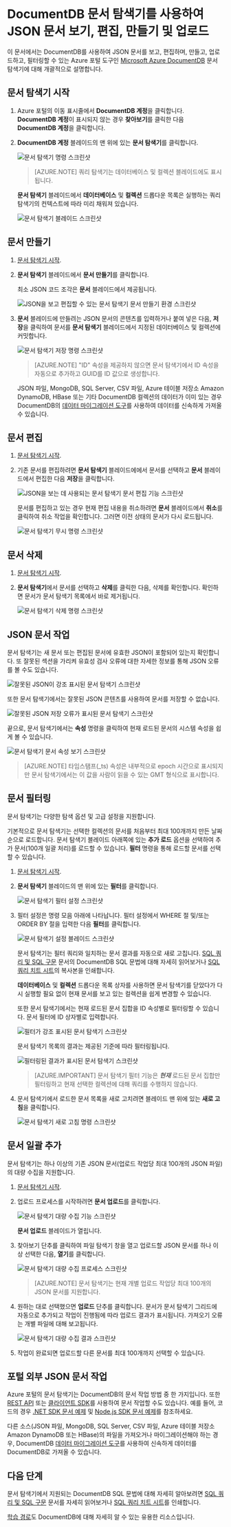 <properties
	pageTitle="DocumentDB 문서 탐색기, JSON 보기 | Microsoft Azure"
	description="NoSQL 문서 데이터베이스인 DocumentDB를 사용하여 JSON을 보고, 편집하고, 만들고, JSON 문서를 업로드하는 Azure 포털 도구인 DocumentDB 문서 탐색기에 대해 알아봅니다."
    keywords="JSON 보기"
	services="documentdb"
	authors="AndrewHoh"
	manager="jhubbard"
	editor="monicar"
	documentationCenter=""/>

<tags
	ms.service="documentdb"
	ms.workload="data-services"
	ms.tgt_pltfrm="na"
	ms.devlang="na"
	ms.topic="get-started-article"
	ms.date="02/23/2016"
	ms.author="anhoh"/>

# DocumentDB 문서 탐색기를 사용하여 JSON 문서 보기, 편집, 만들기 및 업로드

이 문서에서는 DocumentDB를 사용하여 JSON 문서를 보고, 편집하며, 만들고, 업로드하고, 필터링할 수 있는 Azure 포털 도구인 [Microsoft Azure DocumentDB](https://azure.microsoft.com/services/documentdb/) 문서 탐색기에 대해 개괄적으로 설명합니다.

## 문서 탐색기 시작

1. Azure 포털의 이동 표시줄에서 **DocumentDB 계정**을 클릭합니다. **DocumentDB 계정**이 표시되지 않는 경우 **찾아보기**를 클릭한 다음 **DocumentDB 계정**을 클릭합니다.

2. **DocumentDB 계정** 블레이드의 맨 위에 있는 **문서 탐색기**를 클릭합니다.
 
	![문서 탐색기 명령 스크린샷](./media/documentdb-view-JSON-document-explorer/documentexplorercommand.png)

 	>[AZURE.NOTE] 쿼리 탐색기는 데이터베이스 및 컬렉션 블레이드에도 표시됩니다.

    **문서 탐색기** 블레이드에서 **데이터베이스** 및 **컬렉션** 드롭다운 목록은 실행하는 쿼리 탐색기의 컨텍스트에 따라 미리 채워져 있습니다.

	![문서 탐색기 블레이드 스크린샷](./media/documentdb-view-JSON-document-explorer/documentexplorerinitial.png)

## 문서 만들기

1. [문서 탐색기 시작](#launch-document-explorer).

2. **문서 탐색기** 블레이드에서 **문서 만들기**를 클릭합니다.

    최소 JSON 코드 조각은 **문서** 블레이드에서 제공됩니다.

	![JSON을 보고 편집할 수 있는 문서 탐색기 문서 만들기 환경 스크린샷](./media/documentdb-view-JSON-document-explorer/createdocument.png)

2. **문서** 블레이드에 만들려는 JSON 문서의 콘텐츠를 입력하거나 붙여 넣은 다음, **저장**을 클릭하여 문서를 **문서 탐색기** 블레이드에서 지정된 데이터베이스 및 컬렉션에 커밋합니다.

	![문서 탐색기 저장 명령 스크린샷](./media/documentdb-view-JSON-document-explorer/savedocument1.png)

	> [AZURE.NOTE] "ID" 속성을 제공하지 않으면 문서 탐색기에서 ID 속성을 자동으로 추가하고 GUID를 ID 값으로 생성합니다.

    JSON 파일, MongoDB, SQL Server, CSV 파일, Azure 테이블 저장소 Amazon DynamoDB, HBase 또는 기타 DocumentDB 컬렉션의 데이터가 이미 있는 경우 DocumentDB의 [데이터 마이그레이션 도구](documentdb-import-data.md)를 사용하여 데이터를 신속하게 가져올 수 있습니다.

## 문서 편집

1. [문서 탐색기 시작](#launch-document-explorer).

2. 기존 문서를 편집하려면 **문서 탐색기** 블레이드에에서 문서를 선택하고 **문서** 블레이드에서 편집한 다음 **저장**을 클릭합니다.

    ![JSON을 보는 데 사용되는 문서 탐색기 문서 편집 기능 스크린샷](./media/documentdb-view-JSON-document-explorer/editdocument.png)

    문서를 편집하고 있는 경우 현재 편집 내용을 취소하려면 **문서** 블레이드에서 **취소**를 클릭하여 취소 작업을 확인합니다. 그러면 이전 상태의 문서가 다시 로드됩니다.

    ![문서 탐색기 무시 명령 스크린샷](./media/documentdb-view-JSON-document-explorer/discardedit.png)

## 문서 삭제

1. [문서 탐색기 시작](#launch-document-explorer).

2. **문서 탐색기**에서 문서를 선택하고 **삭제**를 클릭한 다음, 삭제를 확인합니다. 확인하면 문서가 문서 탐색기 목록에서 바로 제거됩니다.

	![문서 탐색기 삭제 명령 스크린샷](./media/documentdb-view-JSON-document-explorer/deletedocument.png)

## JSON 문서 작업

문서 탐색기는 새 문서 또는 편집된 문서에 유효한 JSON이 포함되어 있는지 확인합니다. 또 잘못된 섹션을 가리켜 유효성 검사 오류에 대한 자세한 정보를 통해 JSON 오류를 볼 수도 있습니다.

![잘못된 JSON이 강조 표시된 문서 탐색기 스크린샷](./media/documentdb-view-JSON-document-explorer/invalidjson1.png)

또한 문서 탐색기에서는 잘못된 JSON 콘텐츠를 사용하여 문서를 저장할 수 없습니다.

![잘못된 JSON 저장 오류가 표시된 문서 탐색기 스크린샷](./media/documentdb-view-JSON-document-explorer/invalidjson2.png)

끝으로, 문서 탐색기에서는 **속성** 명령을 클릭하여 현재 로드된 문서의 시스템 속성을 쉽게 볼 수 있습니다.

![문서 탐색기 문서 속성 보기 스크린샷](./media/documentdb-view-JSON-document-explorer/documentproperties.png)

> [AZURE.NOTE] 타임스탬프(\_ts) 속성은 내부적으로 epoch 시간으로 표시되지만 문서 탐색기에서는 이 값을 사람이 읽을 수 있는 GMT 형식으로 표시합니다.

## 문서 필터링
문서 탐색기는 다양한 탐색 옵션 및 고급 설정을 지원합니다.

기본적으로 문서 탐색기는 선택한 컬렉션의 문서를 처음부터 최대 100개까지 만든 날짜 순으로 로드합니다. 문서 탐색기 블레이드 아래쪽에 있는 **추가 로드** 옵션을 선택하여 추가 문서(100개 일괄 처리)를 로드할 수 있습니다. **필터** 명령을 통해 로드할 문서를 선택할 수 있습니다.

1. [문서 탐색기 시작](#launch-document-explorer).

2. **문서 탐색기** 블레이드의 맨 위에 있는 **필터**를 클릭합니다.

    ![문서 탐색기 필터 설정 스크린샷](./media/documentdb-view-JSON-document-explorer/documentexplorerfiltersettings.png)
  
3.  필터 설정은 명령 모음 아래에 나타납니다. 필터 설정에서 WHERE 절 및/또는 ORDER BY 절을 입력한 다음 **필터**를 클릭합니다.

	![문서 탐색기 설정 블레이드 스크린샷](./media/documentdb-view-JSON-document-explorer/documentexplorerfiltersettings2.png)

	문서 탐색기는 필터 쿼리와 일치하는 문서 결과를 자동으로 새로 고칩니다. [SQL 쿼리 및 SQL 구문](documentdb-sql-query.md) 문서의 DocumentDB SQL 문법에 대해 자세히 읽어보거나 [SQL 쿼리 치트 시트](documentdb-sql-query-cheat-sheet.md)의 복사본을 인쇄합니다.

    **데이터베이스** 및 **컬렉션** 드롭다운 목록 상자를 사용하면 문서 탐색기를 닫았다가 다시 실행할 필요 없이 현재 문서를 보고 있는 컬렉션을 쉽게 변경할 수 있습니다.

    또한 문서 탐색기에서는 현재 로드된 문서 집합을 ID 속성별로 필터링할 수 있습니다. 문서 필터에 ID 상자별로 입력합니다.

	![필터가 강조 표시된 문서 탐색기 스크린샷](./media/documentdb-view-JSON-document-explorer/documentexplorerfilter.png)

	문서 탐색기 목록의 결과는 제공된 기준에 따라 필터링됩니다.

	![필터링된 결과가 표시된 문서 탐색기 스크린샷](./media/documentdb-view-JSON-document-explorer/documentexplorerfilterresults.png)

	> [AZURE.IMPORTANT] 문서 탐색기 필터 기능은 ***현재*** 로드된 문서 집합만 필터링하고 현재 선택한 컬렉션에 대해 쿼리를 수행하지 않습니다.

4. 문서 탐색기에서 로드한 문서 목록을 새로 고치려면 블레이드 맨 위에 있는 **새로 고침**을 클릭합니다.

	![문서 탐색기 새로 고침 명령 스크린샷](./media/documentdb-view-JSON-document-explorer/documentexplorerrefresh.png)

## 문서 일괄 추가

문서 탐색기는 하나 이상의 기존 JSON 문서(업로드 작업당 최대 100개의 JSON 파일)의 대량 수집을 지원합니다.

1. [문서 탐색기 시작](#launch-document-explorer).

2. 업로드 프로세스를 시작하려면 **문서 업로드**를 클릭합니다.

	![문서 탐색기 대량 수집 기능 스크린샷](./media/documentdb-view-JSON-document-explorer/uploaddocument1.png)

    **문서 업로드** 블레이드가 열립니다.

2. 찾아보기 단추를 클릭하여 파일 탐색기 창을 열고 업로드할 JSON 문서를 하나 이상 선택한 다음, **열기**를 클릭합니다.

	![문서 탐색기 대량 수집 프로세스 스크린샷](./media/documentdb-view-JSON-document-explorer/uploaddocument2.png)

	> [AZURE.NOTE] 문서 탐색기는 현재 개별 업로드 작업당 최대 100개의 JSON 문서를 지원합니다.

3. 원하는 대로 선택했으면 **업로드** 단추를 클릭합니다. 문서가 문서 탐색기 그리드에 자동으로 추가되고 작업이 진행됨에 따라 업로드 결과가 표시됩니다. 가져오기 오류는 개별 파일에 대해 보고됩니다.

	![문서 탐색기 대량 수집 결과 스크린샷](./media/documentdb-view-JSON-document-explorer/uploaddocument3.png)

4. 작업이 완료되면 업로드할 다른 문서를 최대 100개까지 선택할 수 있습니다.

## 포털 외부 JSON 문서 작업

Azure 포털의 문서 탐색기는 DocumentDB의 문서 작업 방법 중 한 가지입니다. 또한 [REST API](https://msdn.microsoft.com/library/azure/mt489082.aspx) 또는 [클라이언트 SDK](documentdb-sdk-dotnet.md)를 사용하여 문서 작업할 수도 있습니다. 예를 들어, 코드의 경우 [.NET SDK 문서 예제](documentdb-dotnet-samples.md#document-examples) 및 [Node.js SDK 문서 예제](documentdb-nodejs-samples.md#document-examples)를 참조하세요.

다른 소스(JSON 파일, MongoDB, SQL Server, CSV 파일, Azure 테이블 저장소 Amazon DynamoDB 또는 HBase)의 파일을 가져오거나 마이그레이션해야 하는 경우, DocumentDB [데이터 마이그레이션 도구](documentdb-import-data.md)를 사용하여 신속하게 데이터를 DocumentDB로 가져올 수 있습니다.

## 다음 단계

문서 탐색기에서 지원되는 DocumentDB SQL 문법에 대해 자세히 알아보려면 [SQL 쿼리 및 SQL 구문](documentdb-sql-query.md) 문서를 자세히 읽어보거나 [SQL 쿼리 치트 시트](documentdb-sql-query-cheat-sheet.md)를 인쇄합니다.

[학습 경로](https://azure.microsoft.com/documentation/learning-paths/documentdb/)도 DocumentDB에 대해 자세히 알 수 있는 유용한 리소스입니다.

<!---HONumber=AcomDC_0224_2016-->